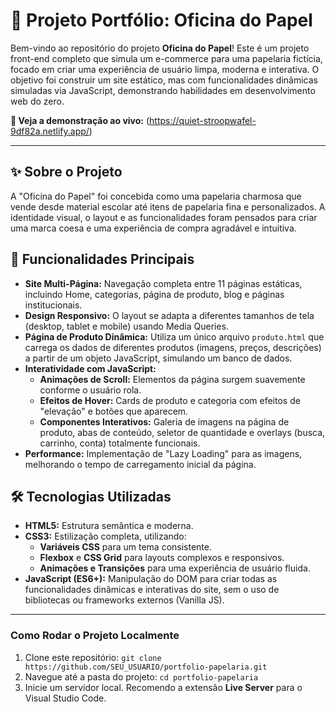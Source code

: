 # 🎨 Projeto Portfólio: Oficina do Papel

Bem-vindo ao repositório do projeto **Oficina do Papel**! Este é um projeto front-end completo que simula um e-commerce para uma papelaria fictícia, focado em criar uma experiência de usuário limpa, moderna e interativa. O objetivo foi construir um site estático, mas com funcionalidades dinâmicas simuladas via JavaScript, demonstrando habilidades em desenvolvimento web do zero.

**🔗 Veja a demonstração ao vivo:** (https://quiet-stroopwafel-9df82a.netlify.app/)

---

## ✨ Sobre o Projeto

A "Oficina do Papel" foi concebida como uma papelaria charmosa que vende desde material escolar até itens de papelaria fina e personalizados. A identidade visual, o layout e as funcionalidades foram pensados para criar uma marca coesa e uma experiência de compra agradável e intuitiva.

## 🚀 Funcionalidades Principais

* **Site Multi-Página:** Navegação completa entre 11 páginas estáticas, incluindo Home, categorias, página de produto, blog e páginas institucionais.
* **Design Responsivo:** O layout se adapta a diferentes tamanhos de tela (desktop, tablet e mobile) usando Media Queries.
* **Página de Produto Dinâmica:** Utiliza um único arquivo `produto.html` que carrega os dados de diferentes produtos (imagens, preços, descrições) a partir de um objeto JavaScript, simulando um banco de dados.
* **Interatividade com JavaScript:**
    * **Animações de Scroll:** Elementos da página surgem suavemente conforme o usuário rola.
    * **Efeitos de Hover:** Cards de produto e categoria com efeitos de "elevação" e botões que aparecem.
    * **Componentes Interativos:** Galeria de imagens na página de produto, abas de conteúdo, seletor de quantidade e overlays (busca, carrinho, conta) totalmente funcionais.
* **Performance:** Implementação de "Lazy Loading" para as imagens, melhorando o tempo de carregamento inicial da página.

## 🛠️ Tecnologias Utilizadas

* **HTML5:** Estrutura semântica e moderna.
* **CSS3:** Estilização completa, utilizando:
    * **Variáveis CSS** para um tema consistente.
    * **Flexbox** e **CSS Grid** para layouts complexos e responsivos.
    * **Animações e Transições** para uma experiência de usuário fluida.
* **JavaScript (ES6+):** Manipulação do DOM para criar todas as funcionalidades dinâmicas e interativas do site, sem o uso de bibliotecas ou frameworks externos (Vanilla JS).

---

### Como Rodar o Projeto Localmente

1.  Clone este repositório: `git clone https://github.com/SEU_USUARIO/portfolio-papelaria.git`
2.  Navegue até a pasta do projeto: `cd portfolio-papelaria`
3.  Inicie um servidor local. Recomendo a extensão **Live Server** para o Visual Studio Code.
